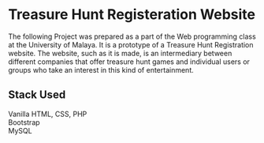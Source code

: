 # Treasure Hunt Registeration Website

The following Project was prepared as a part of the Web programming class at the University of Malaya. It is a prototype of a Treasure Hunt Registration website. The website, such as it is made, is an intermediary between different companies that offer treasure hunt games and individual users or groups who take an interest in this kind of entertainment.

## Stack Used
Vanilla HTML, CSS, PHP\
Bootstrap\
MySQL

